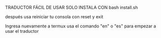 TRADUCTOR FÁCIL  DE USAR 
SOLO INSTALA CON 
bash install.sh

después usa reiniciar tu consola
con reset y exit

Ingresa nuevamente a termux 
usa el comando "en"  o "es"
para empezar a usar el traductor 
